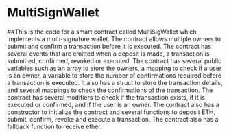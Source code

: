 # MultiSignWallet
##This is the code for a smart contract called MultiSigWallet which implements a multi-signature wallet. The contract allows multiple owners to submit and confirm a transaction before it is executed. The contract has several events that are emitted when a deposit is made, a transaction is submitted, confirmed, revoked or executed. The contract has several public variables such as an array to store the owners, a mapping to check if a user is an owner, a variable to store the number of confirmations required before a transaction is executed. It also has a struct to store the transaction details, and several mappings to check the confirmations of the transaction. The contract has several modifiers to check if the transaction exists, if it is executed or confirmed, and if the user is an owner. The contract also has a constructor to initialize the contract and several functions to deposit ETH, submit, confirm, revoke and execute a transaction. The contract also has a fallback function to receive ether.
